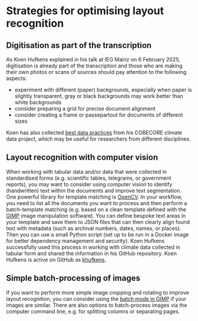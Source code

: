 # Strategies for optimising layout recognition

## Digitisation as part of the transcription

As Koen Hufkens explained in his talk at IEG Mainz on 6 February 2025, digitisation is already part of the transcription and those who are making their own photos or scans of sources should pay attention to the following aspects:

- experiment with different (paper) backgrounds, especially when paper is slightly transparent, gray or black backgrounds may work better than white backgrounds
- consider preparing a grid for precise document alignment
- consider creating a frame or passepartout for documents of different sizes

Koen has also collected [best data practices](http://cobecore.org/research/data-best-practices/) from his COBECORE climate data project, which may be useful for researchers from different disciplines.

## Layout recognition with computer vision

When working with tabular data and/or data that were collected in standardised forms (e.g. scientific tables, telegrams, or government reports), you may want to consider using computer vision to identify (handwritten) text within the documents and improve text segmentation. One powerful library for template matching is [OpenCV](https://docs.opencv.org/4.x/d4/dc6/tutorial_py_template_matching.html). In your workflow, you need to list all the documents you want to process and then perform a batch-template matching (e.g. based on a clean template defined with the [GIMP](https://www.gimp.org/) image manipulation software). You can define bespoke text areas in your template and save them to JSON files that can then clearly align found text with metadata (such as archival numbers, dates, names, or places). Then you can use a small Python script (set up to be run in a Docker image for better dependency management and security). Koen Hufkens successfully used this process in working with climate data collected in tabular form and shared the information in his GitHub repository. Koen Hufkens is active on GitHub as [khufkens](https://github.com/khufkens?tab=repositories).

## Simple batch-processing of images

If you want to perform more simple image cropping and rotating to improve layout recognition, you can consider using the [batch mode in GIMP](https://www.gimp.org/tutorials/Basic_Batch/) if your images are similar. There are also options to batch-process images via the computer command line, e.g. for splitting columns or separating pages.
